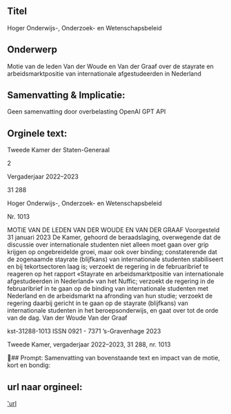 ## Titel
Hoger Onderwijs-, Onderzoek- en Wetenschapsbeleid
## Onderwerp
Motie van de leden Van der Woude en Van der Graaf over de stayrate en arbeidsmarktpositie van internationale afgestudeerden in Nederland 
## Samenvatting & Implicatie:
Geen samenvatting door overbelasting OpenAI GPT API
## Orginele text:


Tweede Kamer der Staten-Generaal

2

Vergaderjaar 2022–2023

31 288

Hoger Onderwijs-, Onderzoek- en
Wetenschapsbeleid

Nr. 1013

MOTIE VAN DE LEDEN VAN DER WOUDE EN VAN DER GRAAF
Voorgesteld 31 januari 2023
De Kamer,
gehoord de beraadslaging,
overwegende dat de discussie over internationale studenten niet alleen
moet gaan over grip krijgen op ongebreidelde groei, maar ook over
binding;
constaterende dat de zogenaamde stayrate (blijfkans) van internationale
studenten stabiliseert en bij tekortsectoren laag is;
verzoekt de regering in de februaribrief te reageren op het rapport
«Stayrate en arbeidsmarktpositie van internationale afgestudeerden in
Nederland» van het Nuffic;
verzoekt de regering in de februaribrief in te gaan op de binding van
internationale studenten met Nederland en de arbeidsmarkt na afronding
van hun studie;
verzoekt de regering daarbij gericht in te gaan op de stayrate (blijfkans)
van internationale studenten in het beroepsonderwijs,
en gaat over tot de orde van de dag.
Van der Woude
Van der Graaf

kst-31288-1013
ISSN 0921 - 7371
’s-Gravenhage 2023

Tweede Kamer, vergaderjaar 2022–2023, 31 288, nr. 1013

## Prompt:
Samenvatting van bovenstaande text en impact van de motie, kort en bondig:

## url naar orgineel:
['url](https://gegevensmagazijn.tweedekamer.nl/OData/v4/2.0/Document(2ab28465-d924-4da2-9f58-02ad40589cc0)/resource)
